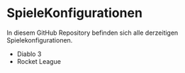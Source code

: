 # SpieleKonfigurationen

In diesem GitHub Repository befinden sich alle derzeitigen Spielekonfigurationen.

- Diablo 3
- Rocket League

